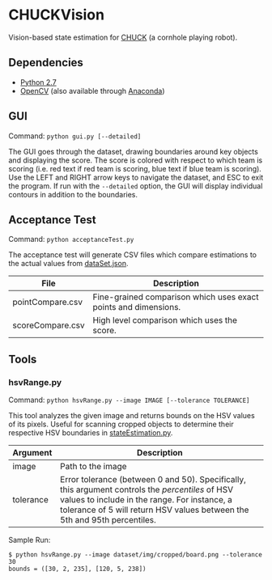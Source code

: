 # CHUCKVision
Vision-based state estimation for [CHUCK](https://github.com/cornhole) (a cornhole playing robot).

## Dependencies
- [Python 2.7](https://www.python.org/downloads/)
- [OpenCV](http://opencv.org/) (also available through [Anaconda](https://anaconda.org/menpo/opencv))

## GUI
Command: `python gui.py [--detailed]`

The GUI goes through the dataset, drawing boundaries around key objects and displaying the score. The
score is colored with respect to which team is scoring (i.e. red text if red team is scoring, blue text if
blue team is scoring). Use the LEFT and RIGHT arrow keys to navigate the dataset, and ESC to exit the
program. If run with the `--detailed` option, the GUI will display individual contours in addition to the
boundaries.

## Acceptance Test
Command: `python acceptanceTest.py`

The acceptance test will generate CSV files which compare estimations to the actual values from
[dataSet.json](https://github.com/sudiamanj/CHUCKVision/blob/master/dataset/dataSet.json).

| File             | Description                                                     |
|------------------|-----------------------------------------------------------------|
| pointCompare.csv | Fine-grained comparison which uses exact points and dimensions. |
| scoreCompare.csv | High level comparison which uses the score.                     |

## Tools

### hsvRange.py
Command: `python hsvRange.py --image IMAGE [--tolerance TOLERANCE]`

This tool analyzes the given image and returns bounds on the HSV values of its pixels. Useful for scanning
cropped objects to determine their respective HSV boundaries in
[stateEstimation.py](https://github.com/sudiamanj/CHUCKVision/blob/master/stateEstimation.py).

| Argument  | Description                                                                                                                                                                                                                   |
|-----------|-------------------------------------------------------------------------------------------------------------------------------------------------------------------------------------------------------------------------------|
| image     | Path to the image                                                                                                                                                                                                             |
| tolerance | Error tolerance (between 0 and 50). Specifically, this argument controls the *percentiles* of HSV values to include in the range. For instance, a tolerance of 5 will return HSV values between the 5th and 95th percentiles. |

Sample Run:
```
$ python hsvRange.py --image dataset/img/cropped/board.png --tolerance 30
bounds = ([30, 2, 235], [120, 5, 238])
```
